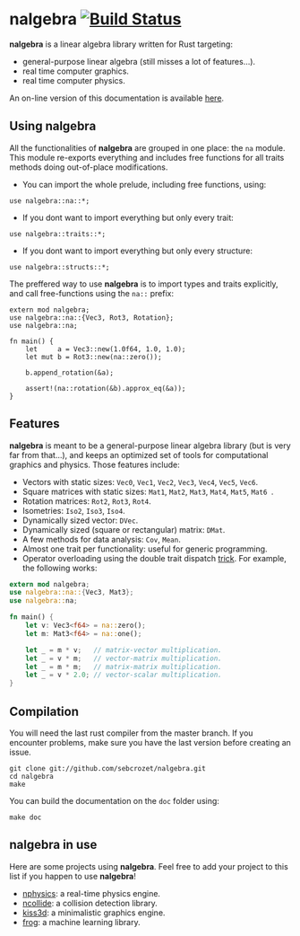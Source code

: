 # nalgebra  [![Build Status](https://travis-ci.org/sebcrozet/nalgebra.png?branch=master)](https://travis-ci.org/sebcrozet/nalgebra)
**nalgebra** is a linear algebra library written for Rust targeting:

* general-purpose linear algebra (still misses a lot of features…).
* real time computer graphics.
* real time computer physics.

An on-line version of this documentation is available [here](http://crozet.re/nalgebra/doc/nalgebra/index.html).

## Using **nalgebra**
All the functionalities of **nalgebra** are grouped in one place: the `na` module.
This module re-exports everything and includes free functions for all traits methods doing
out-of-place modifications.

* You can import the whole prelude, including free functions, using:

```.rust
use nalgebra::na::*;
```

* If you dont want to import everything but only every trait:

```.rust
use nalgebra::traits::*;
```

* If you dont want to import everything but only every structure:

```.rust
use nalgebra::structs::*;
```
The preffered way to use **nalgebra** is to import types and traits explicitly, and call
free-functions using the `na::` prefix:

```.rust
extern mod nalgebra;
use nalgebra::na::{Vec3, Rot3, Rotation};
use nalgebra::na;

fn main() {
    let     a = Vec3::new(1.0f64, 1.0, 1.0);
    let mut b = Rot3::new(na::zero());

    b.append_rotation(&a);

    assert!(na::rotation(&b).approx_eq(&a));
}
```

## Features
**nalgebra** is meant to be a general-purpose linear algebra library (but is very far from that…),
and keeps an optimized set of tools for computational graphics and physics. Those features include:

* Vectors with static sizes: `Vec0`, `Vec1`, `Vec2`, `Vec3`, `Vec4`, `Vec5`, `Vec6`.
* Square matrices with static sizes: `Mat1`, `Mat2`, `Mat3`, `Mat4`, `Mat5`, `Mat6 `.
* Rotation matrices: `Rot2`, `Rot3`, `Rot4`.
* Isometries: `Iso2`, `Iso3`, `Iso4`.
* Dynamically sized vector: `DVec`.
* Dynamically sized (square or rectangular) matrix: `DMat`.
* A few methods for data analysis: `Cov`, `Mean`.
* Almost one trait per functionality: useful for generic programming.
* Operator overloading using the double trait dispatch
  [trick](http://smallcultfollowing.com/babysteps/blog/2012/10/04/refining-traits-slash-impls/).
  For example, the following works:

```rust
extern mod nalgebra;
use nalgebra::na::{Vec3, Mat3};
use nalgebra::na;

fn main() {
    let v: Vec3<f64> = na::zero();
    let m: Mat3<f64> = na::one();

    let _ = m * v;   // matrix-vector multiplication.
    let _ = v * m;   // vector-matrix multiplication.
    let _ = m * m;   // matrix-matrix multiplication.
    let _ = v * 2.0; // vector-scalar multiplication.
}
```

## Compilation
You will need the last rust compiler from the master branch.
If you encounter problems, make sure you have the last version before creating an issue.

    git clone git://github.com/sebcrozet/nalgebra.git
    cd nalgebra
    make

You can build the documentation on the `doc` folder using:

```.rust
make doc
```

## **nalgebra** in use
Here are some projects using **nalgebra**.
Feel free to add your project to this list if you happen to use **nalgebra**!

* [nphysics](https://github.com/sebcrozet/nphysics): a real-time physics engine.
* [ncollide](https://github.com/sebcrozet/ncollide): a collision detection library.
* [kiss3d](https://github.com/sebcrozet/kiss3d): a minimalistic graphics engine.
* [frog](https://github.com/natal/frog): a machine learning library.
